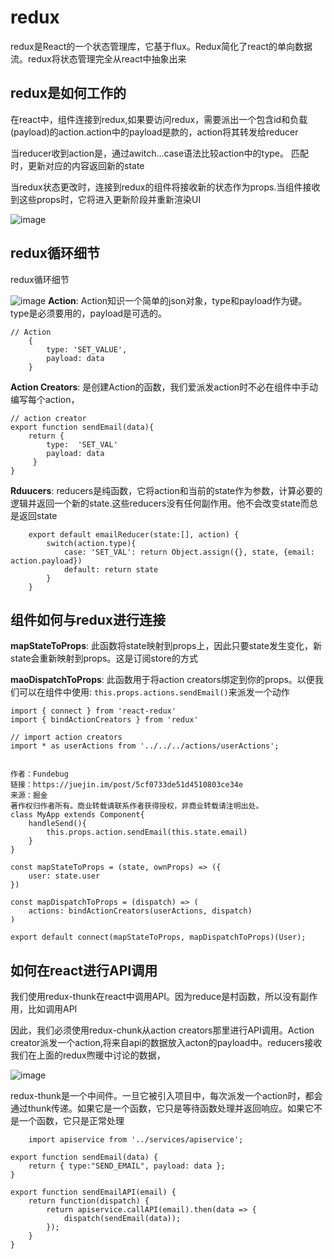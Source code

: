 # redux

redux是React的一个状态管理库，它基于flux。Redux简化了react的单向数据流。redux将状态管理完全从react中抽象出来

## redux是如何工作的

在react中，组件连接到redux,如果要访问redux，需要派出一个包含id和负载(payload)的action.action中的payload是款的，action将其转发给reducer

当reducer收到action是，通过awitch...case语法比较action中的type。 匹配时，更新对应的内容返回新的state

当redux状态更改时，连接到redux的组件将接收新的状态作为props.当组件接收到这些props时，它将进入更新阶段并重新渲染UI

![image](./images/redux_1.png)

## redux循环细节

redux循环细节

![image](./images/redux_2.png)
**Action**: Action知识一个简单的json对象，type和payload作为键。type是必须要用的，payload是可选的。

```
// Action
    {
        type: 'SET_VALUE',
        payload: data
    }
```

**Action Creators**: 是创建Action的函数，我们爱派发action时不必在组件中手动编写每个action，

```
// action creator
export function sendEmail(data){
    return { 
        type:  'SET_VAL'
        payload: data
     }
}

```

**Rduucers**: reducers是纯函数，它将action和当前的state作为参数，计算必要的逻辑并返回一个新的state.这些reducers没有任何副作用。他不会改变state而总是返回state

```
    export default emailReducer(state:[], action) {
        switch(action.type){
            case: 'SET_VAL': return Object.assign({}, state, {email: action.payload})
            default: return state
        }
    }
```

## 组件如何与redux进行连接

**mapStateToProps**:
此函数将state映射到props上，因此只要state发生变化，新state会重新映射到props。这是订阅store的方式

**maoDispatchToProps**:
此函数用于将action creators绑定到你的props。以便我们可以在组件中使用:
```this.props.actions.sendEmail()```来派发一个动作

```
import { connect } from 'react-redux'
import { bindActionCreators } from 'redux'

// import action creators
import * as userActions from '../../../actions/userActions';


作者：Fundebug
链接：https://juejin.im/post/5cf0733de51d4510803ce34e
来源：掘金
著作权归作者所有。商业转载请联系作者获得授权，非商业转载请注明出处。
class MyApp extends Component{
    handleSend(){
        this.props.action.sendEmail(this.state.email)
    }
}

const mapStateToProps = (state, ownProps) => ({
    user: state.user
})

const mapDispatchToProps = (dispatch) => (
    actions: bindActionCreators(userActions, dispatch)
)

export default connect(mapStateToProps, mapDispatchToProps)(User);

```

## 如何在react进行API调用

我们使用redux-thunk在react中调用API。因为reduce是村函数，所以没有副作用，比如调用API

因此，我们必须使用redux-chunk从action creators那里进行API调用。Action
creator派发一个action,将来自api的数据放入acton的payload中。reducers接收我们在上面的redux煦暖中讨论的数据，

![image](./images/redux_chunk.png)

redux-thunk是一个中间件。一旦它被引入项目中，每次派发一个action时，都会通过thunk传递。如果它是一个函数，它只是等待函数处理并返回响应。如果它不是一个函数，它只是正常处理

```
    import apiservice from '../services/apiservice';

export function sendEmail(data) {
    return { type:"SEND_EMAIL", payload: data };
}

export function sendEmailAPI(email) {
    return function(dispatch) {
        return apiservice.callAPI(email).then(data => {
            dispatch(sendEmail(data));
        });
    }
}

```
